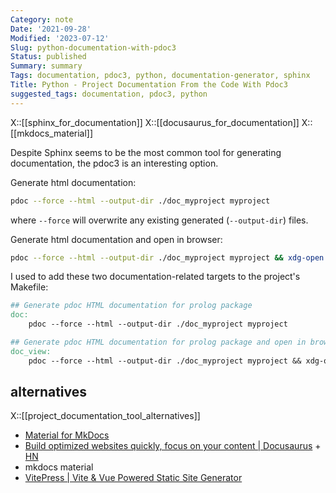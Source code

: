 ```yaml
---
Category: note
Date: '2021-09-28'
Modified: '2023-07-12'
Slug: python-documentation-with-pdoc3
Status: published
Summary: summary
Tags: documentation, pdoc3, python, documentation-generator, sphinx
Title: Python - Project Documentation From the Code With Pdoc3
suggested_tags: documentation, pdoc3, python
---
```

X::[[sphinx_for_documentation]]
X::[[docusaurus_for_documentation]]
X::[[mkdocs_material]]

Despite Sphinx seems to be the most common tool for generating documentation, the pdoc3 is an interesting option.


Generate html documentation:
```sh
pdoc --force --html --output-dir ./doc_myproject myproject
```
where `--force` will overwrite any existing generated (`--output-dir`) files.


Generate html documentation and open in browser:
```sh
pdoc --force --html --output-dir ./doc_myproject myproject && xdg-open ./doc_myproject/myproject/index.html
```

I used to add these two documentation-related targets to the project's Makefile:
```makefile
## Generate pdoc HTML documentation for prolog package
doc:
	pdoc --force --html --output-dir ./doc_myproject myproject

## Generate pdoc HTML documentation for prolog package and open in browser
doc_view:
	pdoc --force --html --output-dir ./doc_myproject myproject && xdg-open ./doc_myproject/myproject/index.html
```

## alternatives
X::[[project_documentation_tool_alternatives]]

- [Material for MkDocs](https://squidfunk.github.io/mkdocs-material/)
- [Build optimized websites quickly, focus on your content | Docusaurus](https://docusaurus.io/) + [HN](https://news.ycombinator.com/item?id=32303052)
- mkdocs material
- [VitePress | Vite & Vue Powered Static Site Generator](https://vitepress.dev/)


